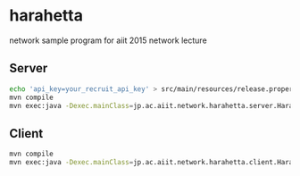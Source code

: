 # harahetta
network sample program for aiit 2015 network lecture 

## Server

```bash
echo 'api_key=your_recruit_api_key' > src/main/resources/release.properties
mvn compile
mvn exec:java -Dexec.mainClass=jp.ac.aiit.network.harahetta.server.HarahettaServer
```

## Client

```bash
mvn compile
mvn exec:java -Dexec.mainClass=jp.ac.aiit.network.harahetta.client.HarahettaClient

```